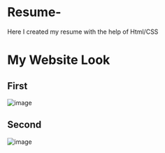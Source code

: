 # Resume-
Here I created my resume with the help of Html/CSS 


# My Website Look

## First

![image](https://user-images.githubusercontent.com/89973264/132157503-6a23861b-2366-4d32-bf6d-ed6f071398a6.png)


## Second

![image](https://user-images.githubusercontent.com/89973264/132157602-81ae721a-f2b8-4667-aa77-cf7cd3dfe06f.png)

